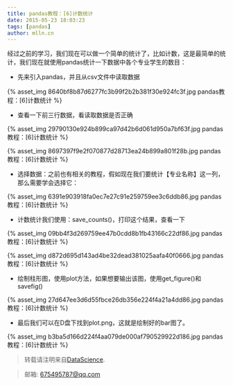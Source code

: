 ```yaml
---
title: pandas教程：[6]计数统计
date: 2015-05-23 18:03:23
tags: [pandas]
author: mlln.cn
---
```

经过之前的学习，我们现在可以做一个简单的统计了，比如计数，这是最简单的统计，我们现在就使用pandas统计一下数据中各个专业学生的数目：

- 先来引入pandas，并且从csv文件中读取数据

{% asset_img 8640bf8b87d6277fc3b99f2b2b381f30e924fc3f.jpg pandas教程：[6]计数统计 %}

- 查看一下前三行数据，看读取数据是否正确

{% asset_img 29790130e924b899ca97d42b6d061d950a7bf63f.jpg pandas教程：[6]计数统计 %}

{% asset_img 8697397f9e2f070877d28713ea24b899a801f28b.jpg pandas教程：[6]计数统计 %}

- 选择数据：之前也有相关的教程，假如现在我们要统计【专业名称】这一列，那么需要学会选择它：

{% asset_img 6391e903918fa0ec7e27c91e259759ee3c6ddb86.jpg pandas教程：[6]计数统计 %}

- 计数统计我们使用：save_counts()，打印这个结果，查看一下

{% asset_img 09bb4f3d269759ee47b0cdd8b1fb43166c22df86.jpg pandas教程：[6]计数统计 %}

{% asset_img d872d695d143ad4be32dead381025aafa40f0666.jpg pandas教程：[6]计数统计 %}

- 绘制柱形图，使用plot方法，如果想要输出该图，使用get_figure()和savefig()

{% asset_img 27d647ee3d6d55fbce26db356e224f4a21a4dd86.jpg pandas教程：[6]计数统计 %}

- 最后我们可以在D盘下找到plot.png，这就是绘制好的bar图了。

{% asset_img b3ba5d166d224f4aa079de000af790529922d186.jpg pandas教程：[6]计数统计 %}

> 转载请注明来自[DataScience](http://mlln.cn).

> 邮箱: 675495787@qq.com 
